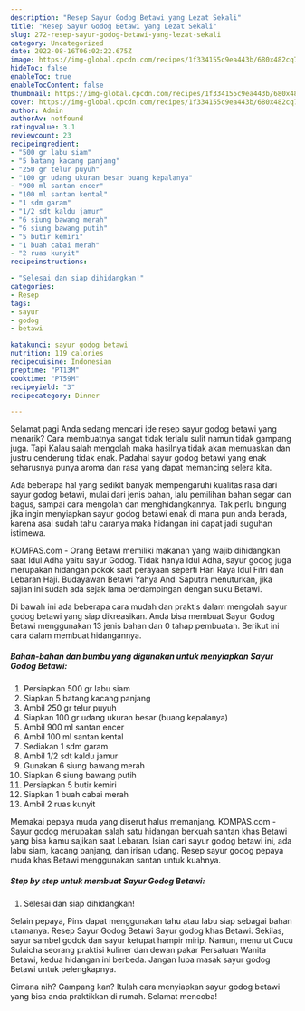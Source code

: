 ```yaml
---
description: "Resep Sayur Godog Betawi yang Lezat Sekali"
title: "Resep Sayur Godog Betawi yang Lezat Sekali"
slug: 272-resep-sayur-godog-betawi-yang-lezat-sekali
category: Uncategorized
date: 2022-08-16T06:02:22.675Z
image: https://img-global.cpcdn.com/recipes/1f334155c9ea443b/680x482cq70/sayur-godog-betawi-foto-resep-utama.jpg
hideToc: false
enableToc: true
enableTocContent: false
thumbnail: https://img-global.cpcdn.com/recipes/1f334155c9ea443b/680x482cq70/sayur-godog-betawi-foto-resep-utama.jpg
cover: https://img-global.cpcdn.com/recipes/1f334155c9ea443b/680x482cq70/sayur-godog-betawi-foto-resep-utama.jpg
author: Admin
authorAv: notfound
ratingvalue: 3.1
reviewcount: 23
recipeingredient:
- "500 gr labu siam"
- "5 batang kacang panjang"
- "250 gr telur puyuh"
- "100 gr udang ukuran besar buang kepalanya"
- "900 ml santan encer"
- "100 ml santan kental"
- "1 sdm garam"
- "1/2 sdt kaldu jamur"
- "6 siung bawang merah"
- "6 siung bawang putih"
- "5 butir kemiri"
- "1 buah cabai merah"
- "2 ruas kunyit"
recipeinstructions:

- "Selesai dan siap dihidangkan!"
categories:
- Resep
tags:
- sayur
- godog
- betawi

katakunci: sayur godog betawi 
nutrition: 119 calories
recipecuisine: Indonesian
preptime: "PT13M"
cooktime: "PT59M"
recipeyield: "3"
recipecategory: Dinner

---
```



Selamat pagi Anda sedang mencari ide resep sayur godog betawi yang menarik? Cara membuatnya sangat tidak terlalu sulit namun tidak gampang juga. Tapi Kalau salah mengolah maka hasilnya tidak akan memuaskan dan justru cenderung tidak enak. Padahal sayur godog betawi yang enak seharusnya punya aroma dan rasa yang dapat memancing selera kita.


Ada beberapa hal yang sedikit banyak mempengaruhi kualitas rasa dari sayur godog betawi, mulai dari jenis bahan, lalu pemilihan bahan segar dan bagus, sampai cara mengolah dan menghidangkannya. Tak perlu bingung jika ingin menyiapkan sayur godog betawi enak di mana pun anda berada, karena asal sudah tahu caranya maka hidangan ini dapat jadi suguhan istimewa.

KOMPAS.com - Orang Betawi memiliki makanan yang wajib dihidangkan saat Idul Adha yaitu sayur Godog. Tidak hanya Idul Adha, sayur godog juga merupakan hidangan pokok saat perayaan seperti Hari Raya Idul Fitri dan Lebaran Haji. Budayawan Betawi Yahya Andi Saputra menuturkan, jika sajian ini sudah ada sejak lama berdampingan dengan suku Betawi.


Di bawah ini ada beberapa cara mudah dan praktis dalam mengolah sayur godog betawi yang siap dikreasikan. Anda bisa membuat Sayur Godog Betawi menggunakan 13 jenis bahan dan 0 tahap pembuatan. Berikut ini cara dalam membuat hidangannya.

<!--inarticleads1-->

##### Bahan-bahan dan bumbu yang digunakan untuk menyiapkan Sayur Godog Betawi:

1. Persiapkan 500 gr labu siam
1. Siapkan 5 batang kacang panjang
1. Ambil 250 gr telur puyuh
1. Siapkan 100 gr udang ukuran besar (buang kepalanya)
1. Ambil 900 ml santan encer
1. Ambil 100 ml santan kental
1. Sediakan 1 sdm garam
1. Ambil 1/2 sdt kaldu jamur
1. Gunakan 6 siung bawang merah
1. Siapkan 6 siung bawang putih
1. Persiapkan 5 butir kemiri
1. Siapkan 1 buah cabai merah
1. Ambil 2 ruas kunyit


Memakai pepaya muda yang diserut halus memanjang. KOMPAS.com -Sayur godog merupakan salah satu hidangan berkuah santan khas Betawi yang bisa kamu sajikan saat Lebaran. Isian dari sayur godog betawi ini, ada labu siam, kacang panjang, dan irisan udang. Resep sayur godog pepaya muda khas Betawi menggunakan santan untuk kuahnya. 

<!--inarticleads2-->

##### Step by step untuk membuat Sayur Godog Betawi:


1. Selesai dan siap dihidangkan!

Selain pepaya, Pins dapat menggunakan tahu atau labu siap sebagai bahan utamanya. Resep Sayur Godog Betawi Sayur godog khas Betawi. Sekilas, sayur sambel godok dan sayur ketupat hampir mirip. Namun, menurut Cucu Sulaicha seorang praktisi kuliner dan dewan pakar Persatuan Wanita Betawi, kedua hidangan ini berbeda. Jangan lupa masak sayur godog Betawi untuk pelengkapnya. 

Gimana nih? Gampang kan? Itulah cara menyiapkan sayur godog betawi yang bisa anda praktikkan di rumah. Selamat mencoba!
